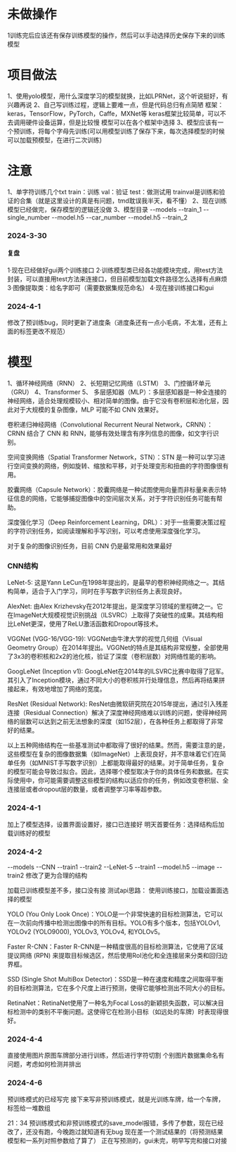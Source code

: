 # 未做操作
1训练完后应该还有保存训练模型的操作，然后可以手动选择历史保存下来的训练模型

# 项目做法
1、使用yolo模型，用什么深度学习的模型就换，比如LPRNet，这个听说挺好，有兴趣再说
2、自己写训练过程，逻辑上要难一点，但是代码总归有点简陋
    框架：keras，TensorFlow，PyTorch，Caffe，MXNet等
        keras框架比较简单，可以不去调用硬件设备运算，但是比较慢
    模型可以在各个框架中选择
3、模型应该有一个预训练，将每个字母先训练(可以用模型训练了保存下来，每次选择模型的时候可以加载预模型，在进行二次训练)

# 注意
1、单字符训练几个txt
    train：训练
    val：验证
    test：做测试用
    trainval是训练和验证的合集（就是这里设计的真是有问题，tmd耽误我半天，看不懂）
2、现在训练模型已经做完，保存模型的逻辑还没做
3、模型目录
    --models
        --train_1
            --single_number
                --model.h5
            --car_number
                --model.h5
        --train_2

### 2024-3-30
#### 复盘
1·现在已经做好gui两个训练接口
2·训练模型类已经各功能模块完成，用test方法封装，可以直接用test方法来连接口，但目前模型加载文件路径怎么选择有点麻烦
3·图像提取类：给名字即可（需要数据集规范命名）
4·现在接训练接口和gui

### 2024-4-1
修改了预训练bug，同时更新了进度条（进度条还有一点小毛病，不太准，还有上面的标签更改不规范）

# 模型
1、循环神经网络（RNN）
2、长短期记忆网络（LSTM）
3、门控循环单元（GRU）
4、Transformer
5、 多层感知器（MLP）：多层感知器是一种全连接的神经网络，适合处理规模较小、相对简单的图像。由于它没有卷积层和池化层，因此对于大规模的复杂图像，MLP 可能不如 CNN 效果好。

卷积递归神经网络（Convolutional Recurrent Neural Network，CRNN）：CRNN 结合了 CNN 和 RNN，能够有效处理含有序列信息的图像，如文字行识别。

空间变换网络（Spatial Transformer Network，STN）：STN 是一种可以学习进行空间变换的网络，例如旋转、缩放和平移，对于处理变形和扭曲的字符图像很有用。

胶囊网络（Capsule Network）：胶囊网络是一种试图使用向量而非标量来表示特征信息的网络，它能够捕捉图像中的空间层次关系，对于字符识别任务可能有帮助。

深度强化学习（Deep Reinforcement Learning，DRL）：对于一些需要决策过程的字符识别任务，如阅读理解和手写识别，可以考虑使用深度强化学习。

对于复杂的图像识别任务，目前 CNN 仍是最常用和效果最好

### CNN结构
LeNet-5: 这是Yann LeCun在1998年提出的，是最早的卷积神经网络之一。其结构简单，适合于入门学习，同时在手写数字识别任务上表现良好。

AlexNet: 由Alex Krizhevsky在2012年提出，是深度学习领域的里程碑之一。它在ImageNet大规模视觉识别挑战（ILSVRC）上取得了突破性的成果。其结构相比LeNet更深，使用了ReLU激活函数和Dropout等技术。

VGGNet (VGG-16/VGG-19): VGGNet由牛津大学的视觉几何组（Visual Geometry Group）在2014年提出。VGGNet的特点是其结构非常规整，全部使用了3x3的卷积核和2x2的池化核，验证了深度（卷积层数）对网络性能的影响。

GoogLeNet (Inception v1): GoogLeNet在2014年的ILSVRC比赛中取得了冠军。其引入了Inception模块，通过不同大小的卷积核并行处理信息，然后再将结果拼接起来，有效地增加了网络的宽度。

ResNet (Residual Network): ResNet由微软研究院在2015年提出，通过引入残差连接（Residual Connection）解决了深度神经网络难以训练的问题，使得神经网络的层数可以达到之前无法想象的深度（如152层），在各种任务上都取得了非常好的结果。

以上五种网络结构在一些基准测试中都取得了很好的结果。然而，需要注意的是，这些模型在复杂的图像数据集（如ImageNet）上表现良好，并不意味着它们在简单任务（如MNIST手写数字识别）上都能取得最好的结果。对于简单任务，复杂的模型可能会导致过拟合。因此，选择哪个模型取决于你的具体任务和数据。在实际使用中，你可能需要调整这些模型的结构以适应你的任务，例如改变卷积层、全连接层或者dropout层的数量，或者调整学习率等超参数。

### 2024-4-1
加上了模型选择，设置界面设置好，接口已连接好
明天首要任务：选择结构后加载训练好的模型

### 2024-4-2
--models
    --CNN
        --train1
        --train2
    --LeNet-5
        --train1
            --model.h5
            --image
        --train2
修改了更为合理的结构

加载已训练模型差不多，接口没有接
测试api思路：
    使用训练接口，加载设置面选择的模型


YOLO (You Only Look Once)：YOLO是一个非常快速的目标检测算法，它可以在一次前向传播中检测出图像中的所有目标。YOLO有多个版本，包括YOLOv1, YOLOv2 (YOLO9000), YOLOv3, YOLOv4, 和YOLOv5。

Faster R-CNN：Faster R-CNN是一种精度很高的目标检测算法，它使用了区域提议网络 (RPN) 来提取目标候选区，然后使用RoI池化和全连接层来分类和回归边界框。

SSD (Single Shot MultiBox Detector)：SSD是一种在速度和精度之间取得平衡的目标检测算法，它在多个尺度上进行预测，使得它能够检测出不同大小的目标。

RetinaNet：RetinaNet使用了一种名为Focal Loss的新颖损失函数，可以解决目标检测中的类别不平衡问题。这使得它在检测小目标（如远处的车牌）时表现得很好。              

### 2024-4-4
直接使用图片原图车牌部分进行训练，然后进行字符切割
个别图片数据集命名有问题，考虑如何检测并排出

### 2024-4-6
预训练模式的已经写完
接下来写非预训练模式，就是光训练车牌，给一个车牌，标签给一堆数组

21：34
预训练模式和非预训练模式的save_model报错，多传了参数，现在已经改了，还没有跑，今晚跑过就知道有无bug
现在差一个测试结果的（将预测结果模型和一系列对照参数给了算了）
正在写预测的，gui未完，明早写完和接口对接